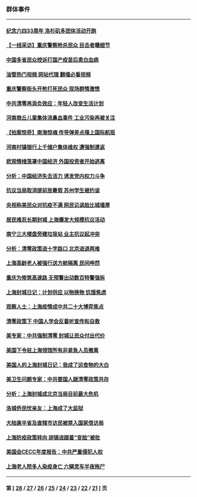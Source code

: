 ### 群体事件
---
#### [纪念六四33周年 洛杉矶多团体活动开跑](../../pages/ncid279/n13749760.md?06011245) 
#### [【一线采访】重庆警察枪杀民众 目击者曝细节](../../pages/ncid279/n13749360.md?06011245) 
#### [中国多省民众控诉打国产疫苗后患白血病](../../pages/ncid279/n13748740.md?06011245) 
#### [油管热门视频 网站代理 翻墙必看视频](http://209.222.30.114:81/youtube.html?06011245)
#### [重庆警察街头开枪打死民众 现场群情激愤](../../pages/ncid279/n13749070.md?06011245) 
#### [中共清零再添负效应：年轻人改变生活计划](../../pages/ncid279/n13748102.md?06011245) 
#### [河南商丘儿童集体流鼻血事件 工业污染再被关注](../../pages/ncid279/n13747065.md?06011245) 
#### [【拍案惊奇】南海惊魂 传导弹差点撞上国际航班](../../pages/ncid279/n13746784.md?06011245) 
#### [河南村镇银行上千储户集体维权 遭强制遣返](../../pages/ncid279/n13743906.md?06011245) 
#### [悲观情绪笼罩中国经济 外国投资者开始逃离](../../pages/ncid279/n13743825.md?06011245) 
#### [分析：中国经济失去活力 诱发党内权力斗争](../../pages/ncid279/n13740219.md?06011245) 
#### [抗议当局取消提前放暑假 苏州学生被约谈](../../pages/ncid279/n13738981.md?06011245) 
#### [央视称美民众对抗疫不满 网民讥讽脸比城墙厚](../../pages/ncid279/n13738685.md?06011245) 
#### [居民难忍长期封城 上海爆发大规模抗议活动](../../pages/ncid279/n13724894.md?06011245) 
#### [南宁三大楼盘旁建垃圾站 业主抗议起冲突](../../pages/ncid279/n13723244.md?06011245) 
#### [分析：清零政策进十字路口 北京进退两难](../../pages/ncid279/n13722760.md?06011245) 
#### [上海高龄老人被强行送方舱隔离 民间哗然](../../pages/ncid279/n13717318.md?06011245) 
#### [重庆为修筑高速路 无预警出动数百特警强拆](../../pages/ncid279/n13716893.md?06011245) 
#### [上海封城日记：计划供应 以物换物 饥饿焦虑](../../pages/ncid279/n13715646.md?06011245) 
#### [观察人士：上海疫情成中共二十大博弈焦点](../../pages/ncid279/n13713349.md?06011245) 
#### [清零政策下 中国人学会反着听宣传和自救](../../pages/ncid279/n13711002.md?06011245) 
#### [美专家：中共强制清零 封城让民众付出代价](../../pages/ncid279/n13709482.md?06011245) 
#### [美国下令驻上海领馆所有非紧急人员撤离](../../pages/ncid279/n13709373.md?06011245) 
#### [美国人的上海封城日记：我成了运食物的大白](../../pages/ncid279/n13707573.md?06011245) 
#### [美卫生问题专家：中共要国人跟清零政策共存](../../pages/ncid279/n13705925.md?06011245) 
#### [分析：上海封城成北京当局目前最大危机](../../pages/ncid279/n13702771.md?06011245) 
#### [洛城侨民忧亲友：上海成了大监狱](../../pages/ncid279/n13693937.md?06011245) 
#### [大陆逾半省及直辖市访民被禁入国家信访局](../../pages/ncid279/n13689201.md?06011245) 
#### [上海防疫政策转向 胡锡进跟着“变脸”被批](../../pages/ncid279/n13688098.md?06011245) 
#### [美国会CECC年度报告：中共严重侵犯人权](../../pages/ncid279/n13687784.md?06011245) 
#### [上海老人院多人染疫身亡 六辆灵车半夜拖尸](../../pages/ncid279/n13687060.md?06011245) 

---
#### 第 [ [28](./28.md?06011245) / [27](./27.md?06011245) / [26](./26.md?06011245) / [25](./25.md?06011245) / [24](./24.md?06011245) / [23](./23.md?06011245) / [22](./22.md?06011245) / [21](./21.md?06011245) ] 页
